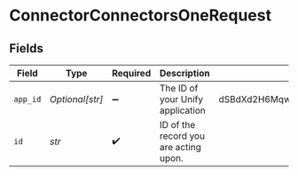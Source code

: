 # ConnectorConnectorsOneRequest


## Fields

| Field                                   | Type                                    | Required                                | Description                             | Example                                 |
| --------------------------------------- | --------------------------------------- | --------------------------------------- | --------------------------------------- | --------------------------------------- |
| `app_id`                                | *Optional[str]*                         | :heavy_minus_sign:                      | The ID of your Unify application        | dSBdXd2H6Mqwfg0atXHXYcysLJE9qyn1VwBtXHX |
| `id`                                    | *str*                                   | :heavy_check_mark:                      | ID of the record you are acting upon.   |                                         |